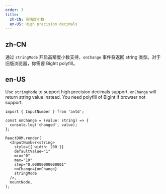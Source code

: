 ```yaml
---
order: 3
title:
  zh-CN: 高精度小数
  en-US: High precision decimals
---
```


## zh-CN

通过 `stringMode` 开启高精度小数支持，`onChange` 事件将返回 string 类型。对于旧版浏览器，你需要 BigInt polyfill。

## en-US

Use `stringMode` to support high precision decimals support. `onChange` will return string value instead. You need polyfill of BigInt if browser not support.

```tsx
import { InputNumber } from 'antd';

const onChange = (value: string) => {
  console.log('changed', value);
};

ReactDOM.render(
  <InputNumber<string>
    style={{ width: 200 }}
    defaultValue="1"
    min="0"
    max="10"
    step="0.00000000000001"
    onChange={onChange}
    stringMode
  />,
  mountNode,
);
```
